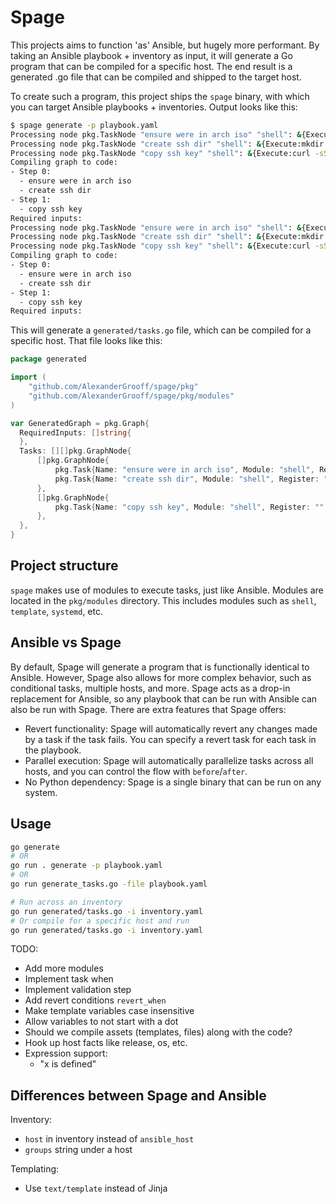# Spage

This projects aims to function 'as' Ansible, but hugely more performant. By taking an Ansible playbook + inventory as input, it will generate a Go program that can be compiled for a specific host.
The end result is a generated .go file that can be compiled and shipped to the target host.

To create such a program, this project ships the `spage` binary, with which you can target Ansible playbooks + inventories. Output looks like this:

```bash
$ spage generate -p playbook.yaml
Processing node pkg.TaskNode "ensure were in arch iso" "shell": &{Execute:lsblk -f | grep "/run/archiso/bootmnt" && exit 0 || exit 1 Revert: ModuleInput:<nil>}
Processing node pkg.TaskNode "create ssh dir" "shell": &{Execute:mkdir -p .ssh Revert: ModuleInput:<nil>}
Processing node pkg.TaskNode "copy ssh key" "shell": &{Execute:curl -sSL https://github.com/AlexanderGrooff.keys > .ssh/authorized_keys Revert: ModuleInput:<nil>}
Compiling graph to code:
- Step 0:
  - ensure were in arch iso
  - create ssh dir
- Step 1:
  - copy ssh key
Required inputs:
Processing node pkg.TaskNode "ensure were in arch iso" "shell": &{Execute:lsblk -f | grep "/run/archiso/bootmnt" && exit 0 || exit 1 Revert: ModuleInput:<nil>}
Processing node pkg.TaskNode "create ssh dir" "shell": &{Execute:mkdir -p .ssh Revert: ModuleInput:<nil>}
Processing node pkg.TaskNode "copy ssh key" "shell": &{Execute:curl -sSL https://github.com/AlexanderGrooff.keys > .ssh/authorized_keys Revert: ModuleInput:<nil>}
Compiling graph to code:
- Step 0:
  - ensure were in arch iso
  - create ssh dir
- Step 1:
  - copy ssh key
Required inputs:
```

This will generate a `generated/tasks.go` file, which can be compiled for a specific host. That file looks like this:

```go
package generated

import (
    "github.com/AlexanderGrooff/spage/pkg"
    "github.com/AlexanderGrooff/spage/pkg/modules"
)

var GeneratedGraph = pkg.Graph{
  RequiredInputs: []string{
  },
  Tasks: [][]pkg.GraphNode{
      []pkg.GraphNode{
          pkg.Task{Name: "ensure were in arch iso", Module: "shell", Register: "", Params: modules.ShellInput{Execute: "lsblk -f | grep \"/run/archiso/bootmnt\" && exit 0 || exit 1", Revert: ""}, RunAs: "", When: ""},
          pkg.Task{Name: "create ssh dir", Module: "shell", Register: "", Params: modules.ShellInput{Execute: "mkdir -p .ssh", Revert: ""}, RunAs: "", When: ""},
      },
      []pkg.GraphNode{
          pkg.Task{Name: "copy ssh key", Module: "shell", Register: "", Params: modules.ShellInput{Execute: "curl -sSL https://github.com/AlexanderGrooff.keys > .ssh/authorized_keys", Revert: ""}, RunAs: "", When: ""},
      },
  },
}
```

## Project structure

`spage` makes use of modules to execute tasks, just like Ansible. Modules are located in the `pkg/modules` directory. This includes modules such as `shell`, `template`, `systemd`, etc.

## Ansible vs Spage

By default, Spage will generate a program that is functionally identical to Ansible. However, Spage also allows for more complex behavior, such as conditional tasks, multiple hosts, and more.
Spage acts as a drop-in replacement for Ansible, so any playbook that can be run with Ansible can also be run with Spage. There are extra features that Spage offers:

- Revert functionality: Spage will automatically revert any changes made by a task if the task fails. You can specify a revert task for each task in the playbook.
- Parallel execution: Spage will automatically parallelize tasks across all hosts, and you can control the flow with `before`/`after`.
- No Python dependency: Spage is a single binary that can be run on any system.

## Usage

```bash
go generate
# OR
go run . generate -p playbook.yaml
# OR
go run generate_tasks.go -file playbook.yaml

# Run across an inventory
go run generated/tasks.go -i inventory.yaml
# Or compile for a specific host and run
go run generated/tasks.go -i inventory.yaml
```

TODO:

- Add more modules
- Implement task when
- Implement validation step
- Add revert conditions `revert_when`
- Make template variables case insensitive
- Allow variables to not start with a dot
- Should we compile assets (templates, files) along with the code?
- Hook up host facts like release, os, etc.
- Expression support:
  - "x is defined"

## Differences between Spage and Ansible

Inventory:

- `host` in inventory instead of `ansible_host`
- `groups` string under a host

Templating:

- Use `text/template` instead of Jinja
